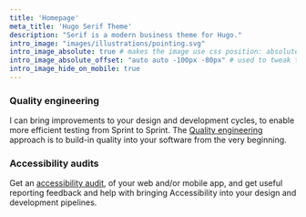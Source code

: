 ```yaml
---
title: 'Homepage'
meta_title: 'Hugo Serif Theme'
description: "Serif is a modern business theme for Hugo."
intro_image: "images/illustrations/pointing.svg"
intro_image_absolute: true # makes the image use css position: absolute; so it looks "offset". It's a visual effect that might not always look good depending on the image you use.
intro_image_absolute_offset: "auto auto -100px -80px" # used to tweak the positioning of the absolute image if enabled above
intro_image_hide_on_mobile: true
---
```


### Quality engineering

I can bring improvements to your design and development cycles, to enable more efficient testing from Sprint to Sprint. The [Quality engineering](http://localhost:1313/quality-engineering/) approach is to build-in quality into your software from the very beginning.

### Accessibility audits

Get an [accessibility audit](http://localhost:1313/accessibility-audit/), of your web and/or mobile app, and get useful reporting feedback and help with bringing Accessibility into your design and development pipelines. 
